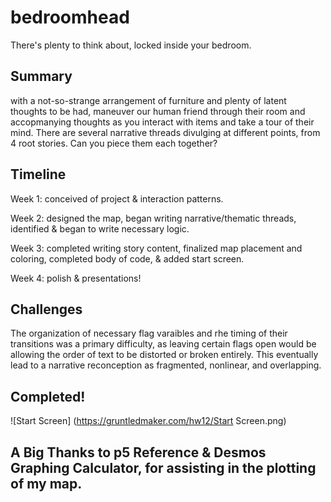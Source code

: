 # bedroomhead

There's plenty to think about, locked inside your bedroom.

## Summary

with a not-so-strange arrangement of furniture and plenty of latent thoughts to be had, maneuver our human friend through their room and accopmanying thoughts as you interact with items and take a tour of their mind. There are several narrative threads divulging at different points, from 4 root stories. Can you piece them each together?


## Timeline

Week 1: conceived of project & interaction patterns.

Week 2: designed the map, began writing narrative/thematic threads, identified & began to write necessary logic.

Week 3: completed writing story content, finalized map placement and coloring, completed body of code, & added start screen.

Week 4: polish & presentations!


## Challenges

The organization of necessary flag varaibles and rhe timing of their transitions was a primary difficulty, as leaving certain flags open would be allowing the order of text to be distorted or broken entirely. This eventually lead to a narrative reconception as fragmented, nonlinear, and overlapping.

## Completed!

![Start Screen] (https://gruntledmaker.com/hw12/Start Screen.png)

## A Big Thanks to p5 Reference & Desmos Graphing Calculator, for assisting in the plotting of my map.
